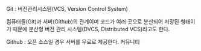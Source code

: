 Git : 버전관리시스템(VCS, Version Control System)

컴퓨터들(Git)과 서버(Github)의 관계이며 코드가 여러 곳으로 분산되어 저장된 형태이기 때문에 분산형 버전 관리 시스템(DVCS, Distributed VCS)라고도 한다.

Github : 오픈 소스일 경우 서버를 무료로 제공한다.
커뮤니티  
